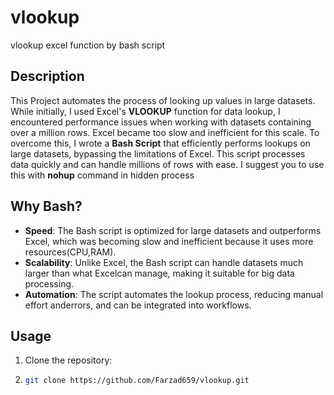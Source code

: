 # vlookup
vlookup excel function by bash script

## Description
This Project automates the process of looking up values in large datasets. While initially, I used Excel's **VLOOKUP** function for data lookup, I encountered performance issues when working with datasets containing over a million rows. Excel became too slow and inefficient for this scale.
To overcome this, I wrote a **Bash Script** that efficiently performs lookups on large datasets, bypassing the limitations of Excel. This script processes data quickly and can handle millions of rows with ease. I suggest you to use this with **nohup** command in hidden process 

## Why Bash?
- **Speed**: The Bash script is optimized for large datasets and outperforms Excel, which was becoming slow and inefficient because it uses more resources(CPU,RAM).
- **Scalability**: Unlike Excel, the Bash script can handle datasets much larger than what Excelcan manage, making it suitable for big data processing.
- **Automation**: The script automates the lookup process, reducing manual effort anderrors, and can be integrated into workflows.

## Usage
1. Clone the repository:
2. ```bash
   git clone https://github.com/Farzad659/vlookup.git
